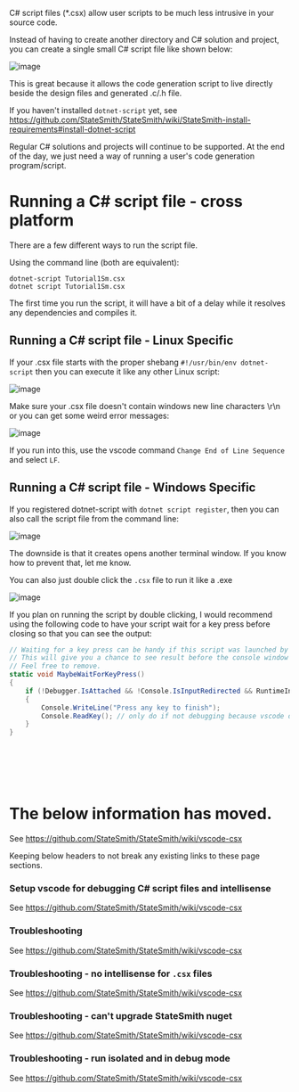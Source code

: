 C# script files (*.csx) allow user scripts to be much less intrusive in your source code.

Instead of having to create another directory and C# solution and project, you can create a single small C# script file like shown below:

![image](https://user-images.githubusercontent.com/274012/218100717-b825ed2e-3c16-4036-b248-6e90bf6ee07f.png)

This is great because it allows the code generation script to live directly beside the design files and generated .c/.h file.

If you haven't installed `dotnet-script` yet, see https://github.com/StateSmith/StateSmith/wiki/StateSmith-install-requirements#install-dotnet-script

Regular C# solutions and projects will continue to be supported. At the end of the day, we just need a way of running a user's code generation program/script.

# Running a C# script file - cross platform
There are a few different ways to run the script file.

Using the command line (both are equivalent):
```console
dotnet-script Tutorial1Sm.csx
dotnet script Tutorial1Sm.csx
```

The first time you run the script, it will have a bit of a delay while it resolves any dependencies and compiles it.

## Running a C# script file - Linux Specific
If your .csx file starts with the proper shebang `#!/usr/bin/env dotnet-script` then you can execute it like any other Linux script:

![image](https://user-images.githubusercontent.com/274012/213876453-a3bd1ea8-856c-4f45-b479-84f67c01d73c.png)

Make sure your .csx file doesn't contain windows new line characters \r\n or you can get some weird error messages:

![image](https://user-images.githubusercontent.com/274012/213876487-68f56af4-aca8-465a-9dab-02cbff453254.png)

If you run into this, use the vscode command `Change End of Line Sequence` and select `LF`.

## Running a C# script file - Windows Specific
If you registered dotnet-script with `dotnet script register`, then you can also call the script file from the command line:

![image](https://user-images.githubusercontent.com/274012/213876578-fcb02716-240e-40ad-98cf-4f88e6ffd77a.png)

The downside is that it creates opens another terminal window. If you know how to prevent that, let me know.

You can also just double click the `.csx` file to run it like a .exe

![image](https://user-images.githubusercontent.com/274012/213876623-02a878cd-415f-4b86-a2e3-b352d0ce98a1.png)

If you plan on running the script by double clicking, I would recommend using the following code to have your script wait for a key press before closing so that you can see the output:

```c#
// Waiting for a key press can be handy if this script was launched by double clicking.
// This will give you a chance to see result before the console window closes.
// Feel free to remove.
static void MaybeWaitForKeyPress()
{
    if (!Debugger.IsAttached && !Console.IsInputRedirected && RuntimeInformation.IsOSPlatform(OSPlatform.Windows))
    {
        Console.WriteLine("Press any key to finish");
        Console.ReadKey(); // only do if not debugging because vscode debugging will throw at this line
    }
}
```

<br>
<br>
<br>
<br>

# The below information has moved. 
See https://github.com/StateSmith/StateSmith/wiki/vscode-csx

Keeping below headers to not break any existing links to these page sections.

### Setup vscode for debugging C# script files and intellisense
See https://github.com/StateSmith/StateSmith/wiki/vscode-csx
### Troubleshooting
See https://github.com/StateSmith/StateSmith/wiki/vscode-csx
### Troubleshooting - no intellisense for `.csx` files 
See https://github.com/StateSmith/StateSmith/wiki/vscode-csx
### Troubleshooting - can't upgrade StateSmith nuget
See https://github.com/StateSmith/StateSmith/wiki/vscode-csx
### Troubleshooting - run isolated and in debug mode
See https://github.com/StateSmith/StateSmith/wiki/vscode-csx